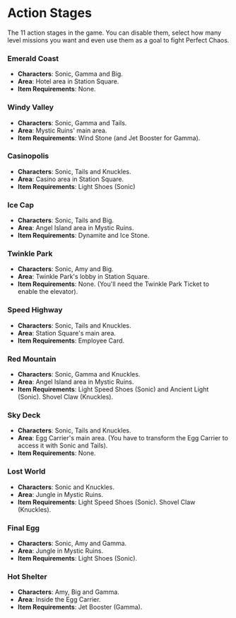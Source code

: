 # Action Stages

The 11 action stages in the game.
You can disable them, select how many level missions you want and even use them as a goal to fight Perfect Chaos.

### Emerald Coast

- **Characters**: Sonic, Gamma and Big.
- **Area**: Hotel area in Station Square.
- **Item Requirements**: None.

### Windy Valley

- **Characters**: Sonic, Gamma and Tails.
- **Area**: Mystic Ruins' main area.
- **Item Requirements**: Wind Stone (and Jet Booster for Gamma).

### Casinopolis

- **Characters**: Sonic, Tails and Knuckles.
- **Area**: Casino area in Station Square.
- **Item Requirements**: Light Shoes (Sonic)

### Ice Cap

- **Characters**: Sonic, Tails and Big.
- **Area**: Angel Island area in Mystic Ruins.
- **Item Requirements**: Dynamite and Ice Stone.

### Twinkle Park

- **Characters**: Sonic, Amy and Big.
- **Area**: Twinkle Park's lobby in Station Square.
- **Item Requirements**: None. (You'll need the Twinkle Park Ticket to enable the elevator).

### Speed Highway

- **Characters**: Sonic, Tails and Knuckles.
- **Area**: Station Square's main area.
- **Item Requirements**: Employee Card.

### Red Mountain

- **Characters**: Sonic, Gamma and Knuckles.
- **Area**: Angel Island area in Mystic Ruins.
- **Item Requirements**: Light Speed Shoes (Sonic) and Ancient Light (Sonic). Shovel Claw (Knuckles).

### Sky Deck

- **Characters**: Sonic, Tails and Knuckles.
- **Area**: Egg Carrier's main area. (You have to transform the Egg Carrier to access it with Sonic and Tails).
- **Item Requirements**: None.

### Lost World

- **Characters**: Sonic and Knuckles.
- **Area**: Jungle in Mystic Ruins.
- **Item Requirements**: Light Speed Shoes (Sonic). Shovel Claw (Knuckles).

### Final Egg

- **Characters**: Sonic, Amy and Gamma.
- **Area**: Jungle in Mystic Ruins.
- **Item Requirements**: Light Shoes (Sonic).

### Hot Shelter

- **Characters**: Amy, Big and Gamma.
- **Area**: Inside the Egg Carrier.
- **Item Requirements**: Jet Booster (Gamma).
